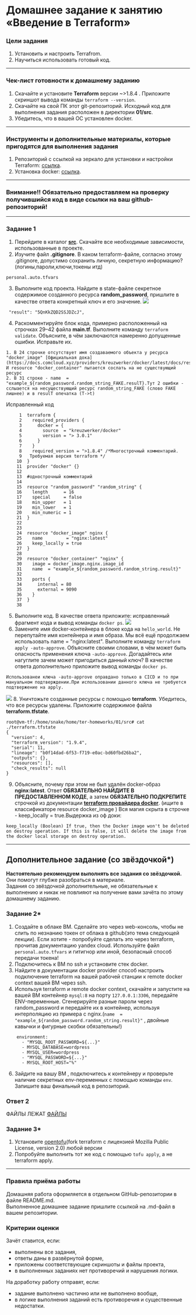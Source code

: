 # Домашнее задание к занятию «Введение в Terraform»

### Цели задания

1. Установить и настроить Terrafrom.
2. Научиться использовать готовый код.

------

### Чек-лист готовности к домашнему заданию

1. Скачайте и установите **Terraform** версии ~>1.8.4 . Приложите скриншот вывода команды ```terraform --version```.
2. Скачайте на свой ПК этот git-репозиторий. Исходный код для выполнения задания расположен в директории **01/src**.
3. Убедитесь, что в вашей ОС установлен docker.

------

### Инструменты и дополнительные материалы, которые пригодятся для выполнения задания

1. Репозиторий с ссылкой на зеркало для установки и настройки Terraform: [ссылка](https://github.com/netology-code/devops-materials).
2. Установка docker: [ссылка](https://docs.docker.com/engine/install/ubuntu/). 
------
### Внимание!! Обязательно предоставляем на проверку получившийся код в виде ссылки на ваш github-репозиторий!
------

### Задание 1

1. Перейдите в каталог [**src**](https://github.com/netology-code/ter-homeworks/tree/main/01/src). Скачайте все необходимые зависимости, использованные в проекте. 
2. Изучите файл **.gitignore**. В каком terraform-файле, согласно этому .gitignore, допустимо сохранить личную, секретную информацию?(логины,пароли,ключи,токены итд)
```
personal.auto.tfvars
```
3. Выполните код проекта. Найдите  в state-файле секретное содержимое созданного ресурса **random_password**, пришлите в качестве ответа конкретный ключ и его значение.
![](https://github.com/Pomidor20/notology/blob/main/Netology/18.Terraform/18.1%20Intro%20terraform/pic/1.JPG)

```
 "result": "5QnKkZQD2SSJDZcJ",
```
4. Раскомментируйте блок кода, примерно расположенный на строчках 29–42 файла **main.tf**.
Выполните команду ```terraform validate```. Объясните, в чём заключаются намеренно допущенные ошибки. Исправьте их.

```
1. В 24 строчке отсутствует имя создаваемого объекта у ресурса "docker_image" [Официальная дока](https://docs.comcloud.xyz/providers/kreuzwerker/docker/latest/docs/resources/image#basic) И resource "docker_container" пытается сослать на не существующий ресурс
2. В 31 строке - name  = "example_${random_password.random_string_FAKE.resulT}.Тут 2 ошибки - сслыается на несуществующий ресурс random_string_FAKE (слово FAKE лишнее) и в resulT опечатка (Т->t)
```
Исправленный код
```
     1  terraform {
     2    required_providers {
     3      docker = {
     4        source  = "kreuzwerker/docker"
     5        version = "> 3.0.1"
     6      }
     7    }
     8    required_version = ">1.8.4" /*Многострочный комментарий.
     9   Требуемая версия terraform */
    10  }
    11  provider "docker" {}
    12
    13  #однострочный комментарий
    14
    15  resource "random_password" "random_string" {
    16    length      = 16
    17    special     = false
    18    min_upper   = 1
    19    min_lower   = 1
    20    min_numeric = 1
    21  }
    22
    23
    24  resource "docker_image" nginx {
    25    name         = "nginx:latest"
    26    keep_locally = true
    27  }
    28
    29  resource "docker_container" "nginx" {
    30    image = docker_image.nginx.image_id
    31    name  = "example_${random_password.random_string.result}"
    32
    33    ports {
    34      internal = 80
    35      external = 9090
    36    }
    37  }
    38

```
5. Выполните код. В качестве ответа приложите: исправленный фрагмент кода и вывод команды ```docker ps```.
![](https://github.com/Pomidor20/notology/blob/main/Netology/18.Terraform/18.1%20Intro%20terraform/pic/1.5.JPG)
6. Замените имя docker-контейнера в блоке кода на ```hello_world```. Не перепутайте имя контейнера и имя образа. Мы всё ещё продолжаем использовать name = "nginx:latest". Выполните команду ```terraform apply -auto-approve```.
Объясните своими словами, в чём может быть опасность применения ключа  ```-auto-approve```. Догадайтесь или нагуглите зачем может пригодиться данный ключ? В качестве ответа дополнительно приложите вывод команды ```docker ps```.
```
Использованеи ключа -auto-approve оправдано только в CICD и то при мануальном подтверждении.При использовании данного ключа не требуется подтвержение на apply. 
```
![](https://github.com/Pomidor20/notology/blob/main/Netology/18.Terraform/18.1%20Intro%20terraform/pic/1.6.JPG)
8. Уничтожьте созданные ресурсы с помощью **terraform**. Убедитесь, что все ресурсы удалены. Приложите содержимое файла **terraform.tfstate**. 
```
root@vm-tf:/home/snake/home/ter-homeworks/01/src# cat ./terraform.tfstate
{
  "version": 4,
  "terraform_version": "1.9.4",
  "serial": 11,
  "lineage": "b0f14dad-6f53-f719-e0ac-bd60fbd26ba2",
  "outputs": {},
  "resources": [],
  "check_results": null
}

```
9. Объясните, почему при этом не был удалён docker-образ **nginx:latest**. Ответ **ОБЯЗАТЕЛЬНО НАЙДИТЕ В ПРЕДОСТАВЛЕННОМ КОДЕ**, а затем **ОБЯЗАТЕЛЬНО ПОДКРЕПИТЕ** строчкой из документации [**terraform провайдера docker**](https://docs.comcloud.xyz/providers/kreuzwerker/docker/latest/docs).  (ищите в классификаторе resource docker_image )
Вся магия скрыта в строчке - keep_locally = true.Выдержка из оф доки:

```
keep_locally (Boolean) If true, then the Docker image won't be deleted on destroy operation. If this is false, it will delete the image from the docker local storage on destroy operation.
```


------

## Дополнительное задание (со звёздочкой*)

**Настоятельно рекомендуем выполнять все задания со звёздочкой.** Они помогут глубже разобраться в материале.   
Задания со звёздочкой дополнительные, не обязательные к выполнению и никак не повлияют на получение вами зачёта по этому домашнему заданию. 


### Задание 2*

1. Создайте в облаке ВМ. Сделайте это через web-консоль, чтобы не слить по незнанию токен от облака в github(это тема следующей лекции). Если хотите - попробуйте сделать это через terraform, прочитав документацию yandex cloud. Используйте файл ```personal.auto.tfvars``` и гитигнор или иной, безопасный способ передачи токена!
2. Подключитесь к ВМ по ssh и установите стек docker.
3. Найдите в документации docker provider способ настроить подключение terraform на вашей рабочей станции к remote docker context вашей ВМ через ssh.
4. Используя terraform и  remote docker context, скачайте и запустите на вашей ВМ контейнер ```mysql:8``` на порту ```127.0.0.1:3306```, передайте ENV-переменные. Сгенерируйте разные пароли через random_password и передайте их в контейнер, используя интерполяцию из примера с nginx.(```name  = "example_${random_password.random_string.result}"```  , двойные кавычки и фигурные скобки обязательны!) 
```
    environment:
      - "MYSQL_ROOT_PASSWORD=${...}"
      - MYSQL_DATABASE=wordpress
      - MYSQL_USER=wordpress
      - "MYSQL_PASSWORD=${...}"
      - MYSQL_ROOT_HOST="%"
```

6. Зайдите на вашу ВМ , подключитесь к контейнеру и проверьте наличие секретных env-переменных с помощью команды ```env```. Запишите ваш финальный код в репозиторий.


### Ответ 2

ФАЙЛЫ ЛЕЖАТ [ФАЙЛЫ](https://github.com/Pomidor20/notology/tree/main/Netology/18.Terraform/18.1%20Intro%20terraform/files)


### Задание 3*
1. Установите [opentofu](https://opentofu.org/)(fork terraform с лицензией Mozilla Public License, version 2.0) любой версии
2. Попробуйте выполнить тот же код с помощью ```tofu apply```, а не terraform apply.
------

### Правила приёма работы

Домашняя работа оформляется в отдельном GitHub-репозитории в файле README.md.   
Выполненное домашнее задание пришлите ссылкой на .md-файл в вашем репозитории.

### Критерии оценки

Зачёт ставится, если:

* выполнены все задания,
* ответы даны в развёрнутой форме,
* приложены соответствующие скриншоты и файлы проекта,
* в выполненных заданиях нет противоречий и нарушения логики.

На доработку работу отправят, если:

* задание выполнено частично или не выполнено вообще,
* в логике выполнения заданий есть противоречия и существенные недостатки. 

